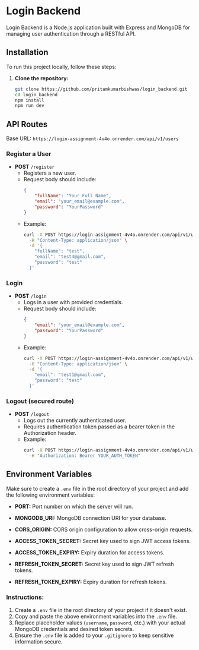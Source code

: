 # Login Backend

Login Backend is a Node.js application built with Express and MongoDB for managing user authentication through a RESTful API.


## Installation

To run this project locally, follow these steps:

1. **Clone the repository:**

   ```bash
   git clone https://github.com/pritamkumarbishwas/login_backend.git
   cd login_backend
   npm install
   npm run dev
   
## API Routes

Base URL: `https://login-assignment-4v4o.onrender.com/api/v1/users`

### Register a User
- **POST** `/register`
  - Registers a new user.
  - Request body should include:
    ```json
    {
        "fullName": "Your Full Name",
        "email": "your_email@example.com",
        "password": "YourPassword"
    }
    ```
  - Example:
    ```bash
    curl -X POST https://login-assignment-4v4o.onrender.com/api/v1/users/register \
      -H "Content-Type: application/json" \
      -d '{
        "fullName": "test",
        "email": "test4@gmail.com",
        "password": "test"
      }'
    ```

### Login
- **POST** `/login`
  - Logs in a user with provided credentials.
  - Request body should include:
    ```json
    {
        "email": "your_email@example.com",
        "password": "YourPassword"
    }
    ```
  - Example:
    ```bash
    curl -X POST https://login-assignment-4v4o.onrender.com/api/v1/users/login \
      -H "Content-Type: application/json" \
      -d '{
        "email": "test1@gmail.com",
        "password": "test"
      }'
    ```

### Logout (secured route)
- **POST** `/logout`
  - Logs out the currently authenticated user.
  - Requires authentication token passed as a bearer token in the Authorization header.
  - Example:
    ```bash
    curl -X POST https://login-assignment-4v4o.onrender.com/api/v1/users/logout \
      -H "Authorization: Bearer YOUR_AUTH_TOKEN"
    ```


## Environment Variables

Make sure to create a `.env` file in the root directory of your project and add the following environment variables:

- **PORT:** Port number on which the server will run.

- **MONGODB_URI:** MongoDB connection URI for your database.

- **CORS_ORIGIN:** CORS origin configuration to allow cross-origin requests.

- **ACCESS_TOKEN_SECRET:** Secret key used to sign JWT access tokens.

- **ACCESS_TOKEN_EXPIRY:** Expiry duration for access tokens.
  
- **REFRESH_TOKEN_SECRET:** Secret key used to sign JWT refresh tokens.
  
- **REFRESH_TOKEN_EXPIRY:** Expiry duration for refresh tokens.


### Instructions:

1. Create a `.env` file in the root directory of your project if it doesn't exist.
2. Copy and paste the above environment variables into the `.env` file.
3. Replace placeholder values (`username`, `password`, etc.) with your actual MongoDB credentials and desired token secrets.
4. Ensure the `.env` file is added to your `.gitignore` to keep sensitive information secure.


